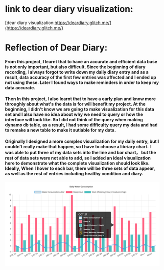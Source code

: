 # link to dear diary visualization:  
[dear diary visualization:https://deardiary.glitch.me/](https://deardiary.glitch.me/)

# Reflection of Dear Diary:  
#### From this project, I learnt that to have an accurate and efficient data base is not only important, but also difficult. Since the beginning of diary recording, I always forgot to write down my daily diary entry and as a result, data accuracy of the first few entries was affected and I ended up not using these. Later I found ways to make reminders in order to keep my data accurate. 
#### Then In this project, I also learnt that to have a early plan and know more throughly about what's the data is for will benefit my project. At the beginning, I didn't know we are going to make visualization for this data set and I also have no idea about why we need to query or how the interface will look like. So I did not think of the query when making dynamo db table, as a result, I had some difficulty query my data and had to remake a new table to make it sutiable for my data. 
#### Originally I designed a more complex visualization for my daily entry, but I couldn't really make that happen, so I have to choose a libriary chart. I was able to put three of my data sets into the line and bar chart， but the rest of data sets were not able to add, so I added an ideal visualization here to demonstrate what the complete visualization should look like. Ideally, When I hover to each bar, there will be three sets of data appear, as well as the rest of entries including healthy condition and diary. 
![alt text](https://github.com/fishyufu/data-structures/blob/master/Final/diary%20Ideal%20outcome.png?raw=true "dear diary ")

